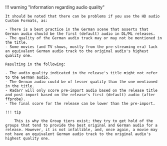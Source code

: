 <!-- markdownlint-disable MD041-->
!!! warning "Information regarding audio quality"

    It should be noted that there can be problems if you use the HD audio Custom Formats, as:

    - There is a best practice in the German scene that asserts that German audio should be the first (default) audio in DL/ML releases.
    - The quality of the German audio track may or may not be mentioned in the title.
    - Some movies (and TV shows, mostly from the pre-streaming era) lack an equivalent German audio track to the original audio's highest quality one.

    Resulting in the following:

    - The audio quality indicated in the release's title might not refer to the German audio.
    - The German audio could be of lesser quality than the one mentioned in the title.
    - Radarr will only score pre-import audio based on the release title and post-import based on the release's first (default) audio (after ffprobe).
    - The final score for the release can be lower than the pre-import.

    !!! tip

        This is why the Group tiers exist; they try to get hold of the groups that tend to provide the best original and German audio for a release. However, it is not infallible, and, once again, a movie may not have an equivalent German audio track to the original audio's highest quality one.
<!-- markdownlint-enable MD041-->
